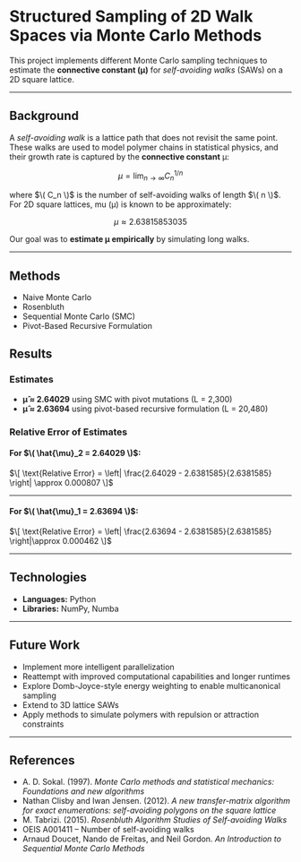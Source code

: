 # Structured Sampling of 2D Walk Spaces via Monte Carlo Methods

This project implements different Monte Carlo sampling techniques to estimate the **connective constant (μ)** for *self-avoiding walks* (SAWs) on a 2D square lattice. 

---

## Background

A *self-avoiding walk* is a lattice path that does not revisit the same point. These walks are used to model polymer chains in statistical physics, and their growth rate is captured by the **connective constant** μ:

$$
\mu = \lim_{n \to \infty} C_n^{1/n}
$$

where $\( C_n \)$ is the number of self-avoiding walks of length $\( n \)$. For 2D square lattices, mu (μ) is known to be approximately:

$$
\mu \approx 2.63815853035
$$

Our goal was to **estimate μ empirically** by simulating long walks.

---

## Methods
- Naive Monte Carlo
- Rosenbluth 
- Sequential Monte Carlo (SMC)
- Pivot-Based Recursive Formulation

## Results

### Estimates
- **μ̂ ≈ 2.64029** using SMC with pivot mutations (L = 2,300) 
- **μ̂ ≈ 2.63694** using pivot-based recursive formulation (L = 20,480)

### Relative Error of Estimates

#### For $\( \hat{\mu}_2 = 2.64029 \)$:

$\[
\text{Relative Error} = \left| \frac{2.64029 - 2.6381585}{2.6381585} \right| \approx 0.000807
\]$

---

#### For $\( \hat{\mu}_1 = 2.63694 \)$:

$\[
\text{Relative Error} = \left| \frac{2.63694 - 2.6381585}{2.6381585} \right|\approx 0.000462
\]$

--- 

## Technologies

- **Languages:** Python
- **Libraries:** NumPy, Numba

---

## Future Work

- Implement more intelligent parallelization
- Reattempt with improved computational capabilities and longer runtimes
- Explore Domb-Joyce-style energy weighting to enable multicanonical sampling  
- Extend to 3D lattice SAWs  
- Apply methods to simulate polymers with repulsion or attraction constraints

---

## References

- A. D. Sokal. (1997). *Monte Carlo methods and statistical mechanics: Foundations and new algorithms*
- Nathan Clisby and Iwan Jensen. (2012). *A new transfer-matrix algorithm for exact enumerations: self-avoiding polygons on the square lattice*
- M. Tabrizi. (2015). *Rosenbluth Algorithm Studies of Self-avoiding Walks*
- OEIS A001411 – Number of self-avoiding walks
- Arnaud Doucet, Nando de Freitas, and Neil Gordon. *An Introduction to Sequential Monte Carlo Methods*

